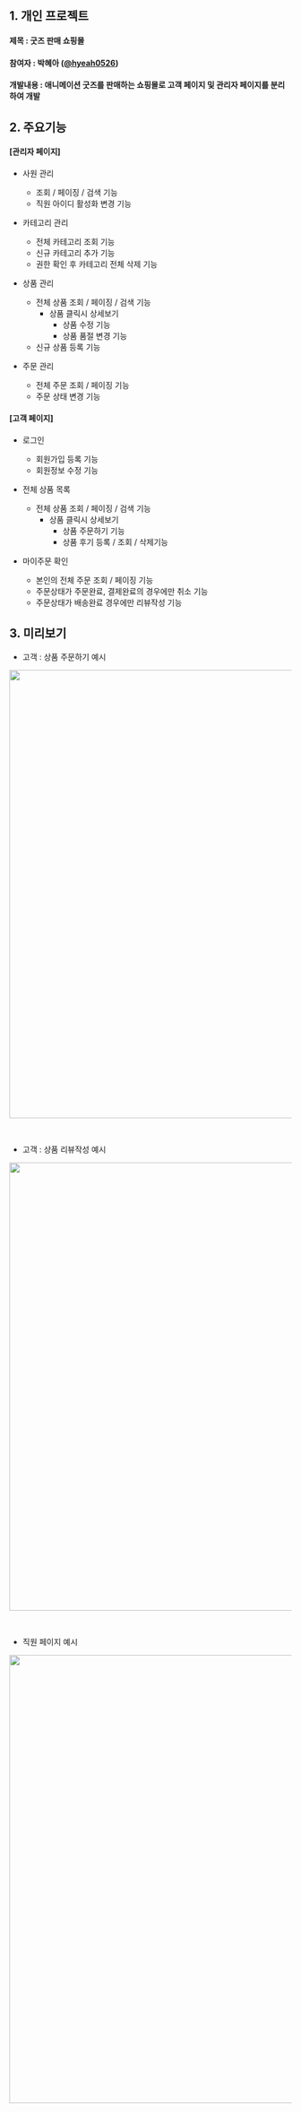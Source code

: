 ## 1. 개인 프로젝트 
#### 제목 : 굿즈 판매 쇼핑몰<br>
#### 참여자 : 박혜아 ([@hyeah0526](https://github.com/hyeah0526)) <br>
#### 개발내용 : 애니메이션 굿즈를 판매하는 쇼핑몰로 고객 페이지 및 관리자 페이지를 분리하여 개발<br>

## 2. 주요기능
#### [관리자 페이지] ####
- 사원 관리
     - 조회 / 페이징 / 검색 기능
     - 직원 아이디 활성화 변경 기능


- 카테고리 관리
     - 전체 카테고리 조회 기능
     - 신규 카테고리 추가 기능
     - 권한 확인 후 카테고리 전체 삭제 기능


- 상품 관리
     - 전체 상품 조회 / 페이징 / 검색 기능
          - 상품 클릭시 상세보기
               - 상품 수정 기능
               - 상품 품절 변경 기능
     - 신규 상품 등록 기능


- 주문 관리
     - 전체 주문 조회 / 페이징 기능
     - 주문 상태 변경 기능


#### [고객 페이지] ####
- 로그인
     - 회원가입 등록 기능
     - 회원정보 수정 기능

- 전체 상품 목록
     - 전체 상품 조회 / 페이징 / 검색 기능
          - 상품 클릭시 상세보기
               - 상품 주문하기 기능
               - 상품 후기 등록 / 조회 / 삭제기능

- 마이주문 확인
     - 본인의 전체 주문 조회 / 페이징 기능
     - 주문상태가 주문완료, 결제완료의 경우에만 취소 기능
     - 주문상태가 배송완료 경우에만 리뷰작성 기능


## 3. 미리보기

- 고객 : 상품 주문하기 예시
<p align="center">
<img src="https://github.com/hyeah0526/shop/assets/165225149/e41fe7e9-8985-4671-889a-a4089b7cd3ac" style="width: 800px;">
</p><br>

- 고객 : 상품 리뷰작성 예시
<p align="center">
<img src="https://github.com/hyeah0526/shop/assets/165225149/266f0056-9a5d-4da4-9c65-d76b27e79932" style="width: 800px;">
</p><br>


- 직원 페이지 예시
<p align="center">
<img src="https://github.com/hyeah0526/shop/assets/165225149/f118a1c9-85f5-4992-b88a-54cb95a683a3" style="width: 800px;">
</p><br>




